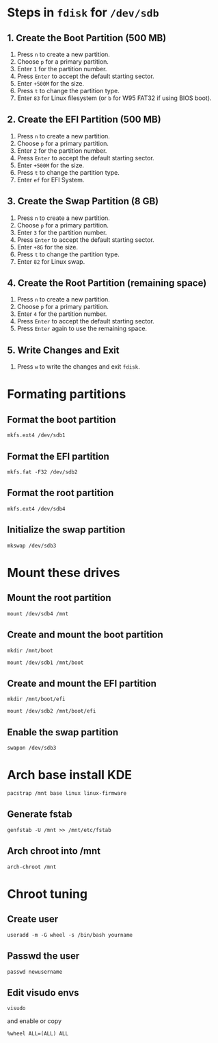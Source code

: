 # Steps in `fdisk` for `/dev/sdb`

## 1. Create the Boot Partition (500 MB)

1. Press `n` to create a new partition.
2. Choose `p` for a primary partition.
3. Enter `1` for the partition number.
4. Press `Enter` to accept the default starting sector.
5. Enter `+500M` for the size.
6. Press `t` to change the partition type.
7. Enter `83` for Linux filesystem (or `b` for W95 FAT32 if using BIOS boot).

## 2. Create the EFI Partition (500 MB)

1. Press `n` to create a new partition.
2. Choose `p` for a primary partition.
3. Enter `2` for the partition number.
4. Press `Enter` to accept the default starting sector.
5. Enter `+500M` for the size.
6. Press `t` to change the partition type.
7. Enter `ef` for EFI System.

## 3. Create the Swap Partition (8 GB)

1. Press `n` to create a new partition.
2. Choose `p` for a primary partition.
3. Enter `3` for the partition number.
4. Press `Enter` to accept the default starting sector.
5. Enter `+8G` for the size.
6. Press `t` to change the partition type.
7. Enter `82` for Linux swap.

## 4. Create the Root Partition (remaining space)

1. Press `n` to create a new partition.
2. Choose `p` for a primary partition.
3. Enter `4` for the partition number.
4. Press `Enter` to accept the default starting sector.
5. Press `Enter` again to use the remaining space.

## 5. Write Changes and Exit

1. Press `w` to write the changes and exit `fdisk`.


# Formating partitions

## Format the boot partition
```
mkfs.ext4 /dev/sdb1
```

## Format the EFI partition
```
mkfs.fat -F32 /dev/sdb2
```

## Format the root partition
```
mkfs.ext4 /dev/sdb4
```

## Initialize the swap partition
```
mkswap /dev/sdb3
```

# Mount these drives 

## Mount the root partition
```
mount /dev/sdb4 /mnt
```

## Create and mount the boot partition
```
mkdir /mnt/boot
```
```
mount /dev/sdb1 /mnt/boot
```

## Create and mount the EFI partition
```
mkdir /mnt/boot/efi
```
```
mount /dev/sdb2 /mnt/boot/efi
```


## Enable the swap partition
```
swapon /dev/sdb3
```


# Arch base install KDE


```
pacstrap /mnt base linux linux-firmware
```

## Generate fstab 

```
genfstab -U /mnt >> /mnt/etc/fstab

```

## Arch chroot into /mnt 


```
arch-chroot /mnt
```

# Chroot tuning 



## Create user


```
useradd -m -G wheel -s /bin/bash yourname

```

## Passwd the user 

```
passwd newusername
```


## Edit visudo envs 

```
visudo
```

and enable or copy

```
%wheel ALL=(ALL) ALL
```

#








